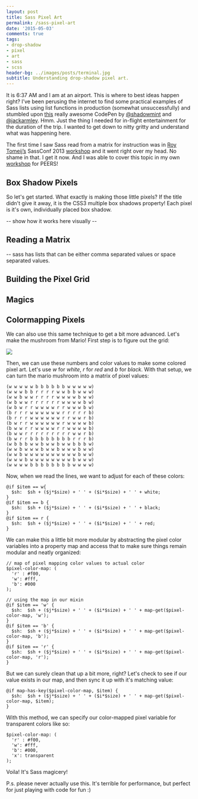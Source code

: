 ```yaml
---
layout: post
title: Sass Pixel Art
permalink: /sass-pixel-art
date: '2015-05-03'
comments: true
tags:
- drop-shadow
- pixel
- art
- sass
- scss
header-bg: ../images/posts/terminal.jpg
subtitle: Understanding drop-shadow pixel art.
---
```


It is 6:37 AM and I am at an airport. This is where to best ideas happen right? I’ve been perusing the internet to find some practical examples of Sass lists using list functions in production (somewhat unsuccessfully) and stumbled upon [this](http://codepen.io/jackarmley/pen/LohqG) really awesome CodePen by [@shadowmint](https://twitter.com/shadowmint) and [@jackarmley](https://twitter.com/jackarmley). Hmm. Just the thing I needed for in-flight entertainment for the duration of the trip. I wanted to get down to nitty gritty and understand what was happening here.

The first time I saw Sass read from a matrix for instruction was in [Roy Tomeij’s](http://twitter.com/roy) SassConf 2013 [workshop](https://github.com/roytomeij/sassconf)
and it went right over my head. No shame in that. I get it now. And I was able to cover this topic in my own [workshop](http://github.com/una/adv-sass-workshop) for PEERS!

## Box Shadow Pixels

So let's get started. What exactly is making those little pixels? If the title didn't give it away, it is the CSS3 multiple box shadows property! Each pixel is it's own, individually placed box shadow.

-- show how it works here visually --

## Reading a Matrix

-- sass has lists that can be either comma separated values or space separated values.

## Building the Pixel Grid

## Magics

## Colormapping Pixels

We can also use this same technique to get a bit more advanced. Let's make the mushroom from Mario! First step is to figure out the grid:

![](../images/posts/pixel-art/mushroom-dude.png)

Then, we can use these numbers and color values to make some colored pixel art. Let's use *w* for *white*, *r* for *red* and *b* for *black*. With that setup, we can turn the mario mushroom into a matrix of pixel values:

```
(w w w w w b b b b b b w w w w w)
(w w w b b r r r r w w b b w w w)
(w w b w w r r r r w w w w b w w)
(w b w w r r r r r r w w w w b w)
(w b w r r w w w w r r w w w b w)
(b r r r w w w w w w r r r r r b)
(b r r r w w w w w w r r w w r b)
(b w r r w w w w w w r w w w w b)
(b w w r r w w w w r r w w w w b)
(b w w r r r r r r r r r w w r b)
(b w r r b b b b b b b b r r r b)
(w b b b w w b w w b w w b b b w)
(w w b w w w b w w b w w w b w w)
(w w b w w w w w w w w w w b w w)
(w w w b w w w w w w w w b w w w)
(w w w w b b b b b b b b w w w w)
```

Now, when we read the lines, we want to adjust for each of these colors:

```
@if $item == w{
  $sh:  $sh + ($j*$size) + ' ' + ($i*$size) + ' ' + white;
}
@if $item == b {
  $sh:  $sh + ($j*$size) + ' ' + ($i*$size) + ' ' + black;
}
@if $item == r {
  $sh:  $sh + ($j*$size) + ' ' + ($i*$size) + ' ' + red;
}
```

We can make this a little bit more modular by abstracting the pixel color variables into a property map and access that to make sure things remain modular and neatly organized:

```
// map of pixel mapping color values to actual color
$pixel-color-map: (
  'r' : #f00,
  'w': #fff,
  'b': #000
);

// using the map in our mixin
@if $item == 'w' {
  $sh:  $sh + ($j*$size) + ' ' + ($i*$size) + ' ' + map-get($pixel-color-map, 'w');
}
@if $item == 'b' {
  $sh:  $sh + ($j*$size) + ' ' + ($i*$size) + ' ' + map-get($pixel-color-map, 'b');
}
@if $item == 'r' {
  $sh:  $sh + ($j*$size) + ' ' + ($i*$size) + ' ' + map-get($pixel-color-map, 'r');
}
```

But we can surely clean that up a bit more, right? Let's check to see if our value exists in our map, and then sync it up with it's matching value:

```
@if map-has-key($pixel-color-map, $item) {
  $sh:  $sh + ($j*$size) + ' ' + ($i*$size) + ' ' + map-get($pixel-color-map, $item);
}
```

With this method, we can specify our color-mapped pixel variable for transparent colors like so:

```
$pixel-color-map: (
  'r' : #f00,
  'w': #fff,
  'b': #000,
  'x': transparent
);
```

Voila! It's Sass magicery!

P.s. please never actually use this. It's terrible for performance, but perfect for just playing with code for fun :)